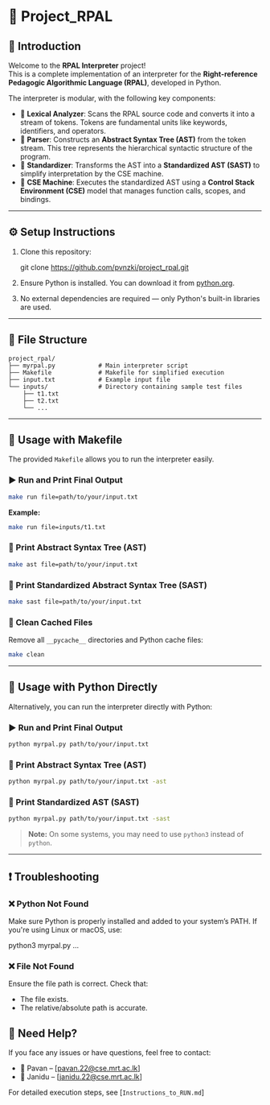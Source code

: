 # 📘 Project_RPAL

## 🧠 Introduction

Welcome to the **RPAL Interpreter** project!  
This is a complete implementation of an interpreter for the **Right-reference Pedagogic Algorithmic Language (RPAL)**, developed in Python.

The interpreter is modular, with the following key components:

- 🔹 **Lexical Analyzer**: Scans the RPAL source code and converts it into a stream of tokens. Tokens are fundamental units like keywords, identifiers, and operators.
- 🔹 **Parser**: Constructs an **Abstract Syntax Tree (AST)** from the token stream. This tree represents the hierarchical syntactic structure of the program.
- 🔹 **Standardizer**: Transforms the AST into a **Standardized AST (SAST)** to simplify interpretation by the CSE machine.
- 🔹 **CSE Machine**: Executes the standardized AST using a **Control Stack Environment (CSE)** model that manages function calls, scopes, and bindings.

---

## ⚙️ Setup Instructions

1. Clone this repository:

   git clone https://github.com/pvnzki/project_rpal.git

2. Ensure Python is installed.
   You can download it from [python.org](https://www.python.org/downloads/).

3. No external dependencies are required — only Python's built-in libraries are used.

---

## 📁 File Structure

```
project_rpal/
├── myrpal.py            # Main interpreter script
├── Makefile             # Makefile for simplified execution
├── input.txt            # Example input file
└── inputs/              # Directory containing sample test files
    ├── t1.txt
    ├── t2.txt
    └── ...
```

---

## 🚀 Usage with Makefile

The provided `Makefile` allows you to run the interpreter easily.

### ▶️ Run and Print Final Output

```bash
make run file=path/to/your/input.txt
```

**Example:**

```bash
make run file=inputs/t1.txt
```

### 🌲 Print Abstract Syntax Tree (AST)

```bash
make ast file=path/to/your/input.txt
```

### 🌳 Print Standardized Abstract Syntax Tree (SAST)

```bash
make sast file=path/to/your/input.txt
```

### 🧹 Clean Cached Files

Remove all `__pycache__` directories and Python cache files:

```bash
make clean
```

---

## 🐍 Usage with Python Directly

Alternatively, you can run the interpreter directly with Python:

### ▶️ Run and Print Final Output

```bash
python myrpal.py path/to/your/input.txt
```

### 🌲 Print Abstract Syntax Tree (AST)

```bash
python myrpal.py path/to/your/input.txt -ast
```

### 🌳 Print Standardized AST (SAST)

```bash
python myrpal.py path/to/your/input.txt -sast
```

> **Note:** On some systems, you may need to use `python3` instead of `python`.

---

## ❗ Troubleshooting

### ❌ Python Not Found

Make sure Python is properly installed and added to your system’s PATH.
If you're using Linux or macOS, use:

python3 myrpal.py ...


### ❌ File Not Found

Ensure the file path is correct. Check that:

* The file exists.
* The relative/absolute path is accurate.


## 🙋 Need Help?

If you face any issues or have questions, feel free to contact:

* 📧 Pavan – [pavan.22@cse.mrt.ac.lk]
* 📧 Janidu – [janidu.22@cse.mrt.ac.lk]

For detailed execution steps, see [`Instructions_to_RUN.md`]
